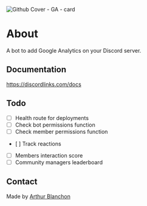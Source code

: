 
![Github Cover - GA - card](https://github.com/SwagpoolHQ/Google-analytics-bot/assets/112695921/4a691ab9-cced-4618-a024-b8653c58ea6d)

# About
A bot to add Google Analytics on your Discord server.


## Documentation
https://discordlinks.com/docs

## Todo

- [ ] Health route for deployments  
- [ ] Check bot permissions function  
- [ ] Check member permissions function  
- [ ] Track reactions  
- [ ] Members interaction score  
- [ ] Community managers leaderboard  

## Contact

Made by [Arthur Blanchon](https://x.com/ArthurOnTime)
